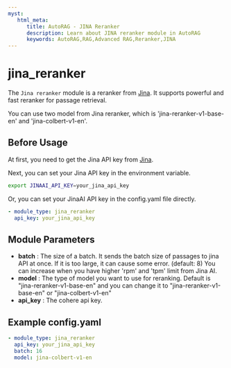 ```yaml
---
myst:
   html_meta:
      title: AutoRAG - JINA Reranker
      description: Learn about JINA reranker module in AutoRAG
      keywords: AutoRAG,RAG,Advanced RAG,Reranker,JINA
---
```

# jina_reranker

The `Jina reranker` module is a reranker from [Jina](https://jina.ai/reranker).
It supports powerful and fast reranker for passage retrieval.

You can use two model from Jina reranker, which is 'jina-reranker-v1-base-en' and
'jina-colbert-v1-en'.

## Before Usage

At first, you need to get the Jina API key from [Jina](https://jina.ai/reranker).

Next, you can set your Jina API key in the environment variable.

```bash
export JINAAI_API_KEY=your_jina_api_key
```

Or, you can set your JinaAI API key in the config.yaml file directly.

```yaml
- module_type: jina_reranker
  api_key: your_jina_api_key
```

## **Module Parameters**

- **batch** : The size of a batch. It sends the batch size of passages to jina API at once. If it is too large, it can
  cause some error. (default: 8)
  You can increase when you have higher 'rpm' and 'tpm' limit from Jina AI.
- **model** : The type of model you want to use for reranking. Default is "jina-reranker-v1-base-en" and you can change
  it to "jina-reranker-v1-base-en" or "jina-colbert-v1-en"
- **api_key** : The cohere api key.

## **Example config.yaml**

```yaml
- module_type: jina_reranker
  api_key: your_jina_api_key
  batch: 16
  model: jina-colbert-v1-en
```
